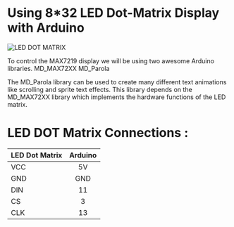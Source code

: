 # Using 8*32 LED Dot-Matrix Display with Arduino

![LED DOT MATRIX](https://ardugeek-electronics-bucket.s3.amazonaws.com/media/products/MAX7219%2032x8%20Dot%20Matrix%204-in-1%20LED%20Display/screen_shot_2019-07-20_at_5.58.10_pm.jpg)

To control the MAX7219 display we will be using two awesome Arduino libraries.
MD_MAX72XX  MD_Parola
<p>The MD_Parola library can be used to create many different text animations like scrolling and sprite text effects. This library depends on the MD_MAX72XX library which implements the hardware functions of the LED matrix.

# LED DOT Matrix Connections :
  
  
| LED Dot Matrix        | Arduino           | 
| -------------         |:-------------:    | 
| VCC                   | 5V                | 
| GND                   | GND               |  
| DIN                   | 11                | 
| CS                    | 3                 |  
| CLK                   | 13                | 
